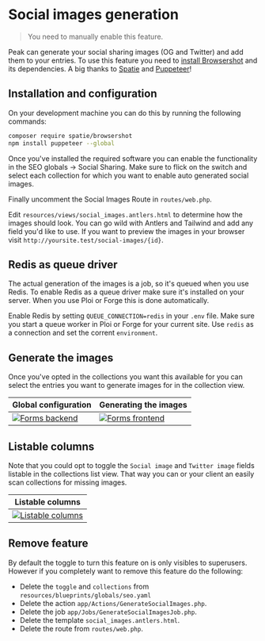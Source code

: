 # Social images generation

> You need to manually enable this feature.

Peak can generate your social sharing images (OG and Twitter) and add them to your entries. To use this feature you need to [install Browsershot](https://github.com/spatie/browsershot) and its dependencies. A big thanks to [Spatie](http://spatie.be) and [Puppeteer](https://github.com/puppeteer/puppeteer/)!

## Installation and configuration
On your development machine you can do this by running the following commands:

```bash
composer require spatie/browsershot
npm install puppeteer --global
```

Once you've installed the required software you can enable the functionality in the SEO globals -> Social Sharing. Make sure to flick on the switch and select each collection for which you want to enable auto generated social images.

Finally uncomment the Social Images Route in `routes/web.php`.

Edit `resources/views/social_images.antlers.html` to determine how the images should look. You can go wild with Antlers and Tailwind and add any field you'd like to use. If you want to preview the images in your browser visit `http://yoursite.test/social-images/{id}`.

## Redis as queue driver
The actual generation of the images is a job, so it's queued when you use Redis. To enable Redis as a queue driver make sure it's installed on your server. When you use Ploi or Forge this is done automatically.

Enable Redis by setting `QUEUE_CONNECTION=redis` in your `.env` file. Make sure you start a queue worker in Ploi or Forge for your current site. Use `redis` as a connection and set the corrent `environment`. 


## Generate the images
Once you've opted in the collections you want this available for you can select the entries you want to generate images for in the collection view.

| Global configuration | Generating the images |
|---|---|
| [![Forms backend](https://cdn.studio1902.nl/assets/statamic-peak/screenshots/v1.28.0/social-images-01.png)](https://cdn.studio1902.nl/assets/statamic-peak/screenshots/v1.28.0/social-images-01.png) | [![Forms frontend](https://cdn.studio1902.nl/assets/statamic-peak/screenshots/v1.28.0/social-images-02.png)](https://cdn.studio1902.nl/assets/statamic-peak/screenshots/v1.28.0/social-images-02.png) |


## Listable columns
Note that you could opt to toggle the `Social image` and `Twitter image` fields listable in the collections list view. That way you can or your client an easily scan collections for missing images.

| Listable columns |
|---|
| [![Listable columns](https://cdn.studio1902.nl/assets/statamic-peak/screenshots/v1.28.0/social-images-03.png)](https://cdn.studio1902.nl/assets/statamic-peak/screenshots/v1.28.0/social-images-03.png) |

## Remove feature
By default the toggle to turn this feature on is only visibles to superusers. However if you completely want to remove this feature do the following:

* Delete the `toggle` and `collections` from `resources/blueprints/globals/seo.yaml`
* Delete the action `app/Actions/GenerateSocialImages.php`.
* Delete the job `app/Jobs/GenerateSocialImagesJob.php`.
* Delete the template `social_images.antlers.html`.
* Delete the route from `routes/web.php`.
